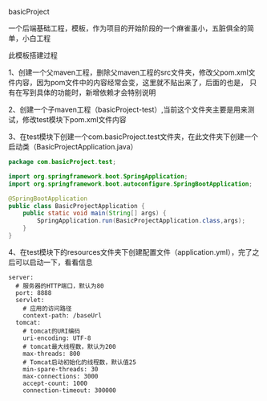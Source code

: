basicProject

一个后端基础工程，模板，作为项目的开始阶段的一个麻雀虽小，五脏俱全的简单，小白工程

此模板搭建过程

1、创建一个父maven工程，删除父maven工程的src文件夹，修改父pom.xml文件内容，因为pom文件中的内容经常会变，这里就不贴出来了，后面的也是，
只有在写到具体的功能时，新增依赖才会特别说明

2、创建一个子maven工程（basicProject-test）,当前这个文件夹主要是用来测试，修改test模块下pom.xml文件内容

3、在test模块下创建一个com.basicProject.test文件夹，在此文件夹下创建一个启动类（BasicProjectApplication.java）
~~~java
package com.basicProject.test;

import org.springframework.boot.SpringApplication;
import org.springframework.boot.autoconfigure.SpringBootApplication;

@SpringBootApplication
public class BasicProjectApplication {
    public static void main(String[] args) {
        SpringApplication.run(BasicProjectApplication.class,args);
    }
}
~~~

4、在test模块下的resources文件夹下创建配置文件（application.yml），完了之后可以启动一下，看看信息
~~~
server:
  # 服务器的HTTP端口，默认为80
  port: 8888
  servlet:
    # 应用的访问路径
    context-path: /baseUrl
  tomcat:
    # tomcat的URI编码
    uri-encoding: UTF-8
    # tomcat最大线程数，默认为200
    max-threads: 800
    # Tomcat启动初始化的线程数，默认值25
    min-spare-threads: 30
    max-connections: 3000
    accept-count: 1000
    connection-timeout: 300000
~~~

